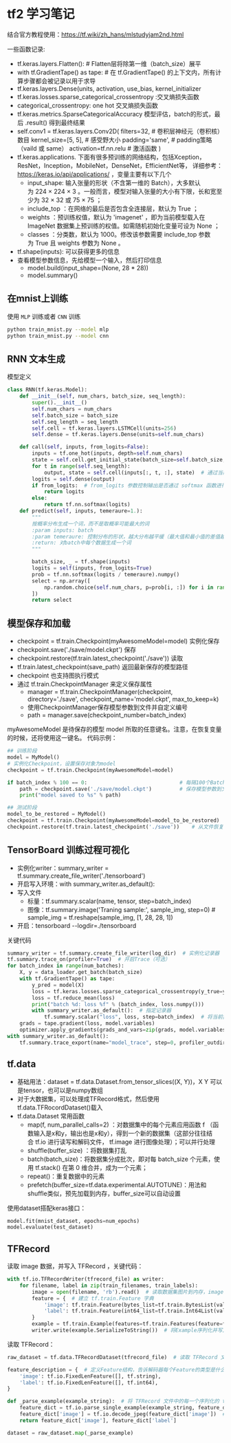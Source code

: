 # tf2 学习笔记

结合官方教程使用：https://tf.wiki/zh_hans/mlstudyjam2nd.html

一些函数记录:

* tf.keras.layers.Flatten():   # Flatten层将除第一维（batch_size）展平
* with tf.GradientTape() as tape:     # 在 tf.GradientTape() 的上下文内，所有计算步骤都会被记录以用于求导
* tf.keras.layers.Dense(units, activation, use_bias, kernel_initializer
* tf.keras.losses.sparse_categorical_crossentropy :交叉熵损失函数
* categorical_crossentropy: one hot 交叉熵损失函数
* tf.keras.metrics.SparseCategoricalAccuracy 模型评估，batch的形式，最后 .result() 得到最终结果
* self.conv1 = tf.keras.layers.Conv2D(
            filters=32,             # 卷积层神经元（卷积核）数目
            kernel_size=[5, 5],     # 感受野大小
            padding='same',         # padding策略（vaild 或 same）
            activation=tf.nn.relu   # 激活函数
	)
* tf.keras.applications. 下面有很多预训练的网络结构，包括Xception，ResNet，Inception，MobileNet，DenseNet，EfficientNet等，
详细参考：https://keras.io/api/applications/ ，变量主要有以下几个
    * input_shape: 	输入张量的形状（不含第一维的 Batch），大多默认为 224 × 224 × 3 。一般而言，模型对输入张量的大小有下限，长和宽至少为 32 × 32 或 75 × 75 ；
    * include_top ：在网络的最后是否包含全连接层，默认为 True ；
    * weights ：预训练权值，默认为 'imagenet' ，即为当前模型载入在 ImageNet 数据集上预训练的权值。如需随机初始化变量可设为 None ；
    * classes ：分类数，默认为 1000。修改该参数需要 include_top 参数为 True 且 weights 参数为 None 。
* tf.shape(inputs): 可以获得更多的信息
* 查看模型参数信息，先给模型一个输入，然后打印信息
    * model.build(input_shape=(None, 28 * 28))
    * model.summary()

## 在mnist上训练

使用 `MLP` 训练或者 `CNN` 训练

```bash
python train_mnist.py --model mlp
python train_mnist.py --model cnn
```

## RNN 文本生成

模型定义

```python
class RNN(tf.keras.Model):
    def __init__(self, num_chars, batch_size, seq_length):
        super().__init__()
        self.num_chars = num_chars
        self.batch_size = batch_size
        self.seq_length = seq_length
        self.cell = tf.keras.layers.LSTMCell(units=256)
        self.dense = tf.keras.layers.Dense(units=self.num_chars)

    def call(self, inputs, from_logits=False):
        inputs = tf.one_hot(inputs, depth=self.num_chars)
        state = self.cell.get_initial_state(batch_size=self.batch_size, dtype=tf.float32)
        for t in range(self.seq_length):
            output, state = self.cell(inputs[:, t, :], state)  # 通过当前输入和前一时刻的状态，得到输出和当前时刻的状态
        logits = self.dense(output)
        if from_logits:  # from_logits 参数控制输出是否通过 softmax 函数进行归一化
            return logits
        else:
            return tf.nn.softmax(logits)
    def predict(self, inputs, temeraure=1.):
        """
        按概率分布生成一个词，而不是取概率可能最大的词
        :param inputs: batch
        :param temeraure: 控制分布的形状，越大分布越平缓（最大值和最小值的差值越小），生成文本的丰富度越高；越小则分布越陡峭，生成文本的丰富度越低。
        :return: 对batch中每个数据生成一个词
        """

        batch_size, _ = tf.shape(inputs)
        logits = self(inputs, from_logits=True)
        prob = tf.nn.softmax(logits / temeraure).numpy()
        select = np.array([
            np.random.choice(self.num_chars, p=prob[i, :]) for i in range(batch_size.numpy())
        ])
        return select
```

## 模型保存和加载

* checkpoint = tf.train.Checkpoint(myAwesomeModel=model) 实例化保存
* checkpoint.save('./save/model.ckpt') 保存
* checkpoint.restore(tf.train.latest_checkpoint('./save')) 读取
* tf.train.latest_checkpoint(save_path) 返回最新保存的模型路径
* checkpoint 也支持图执行模式
* 通过 tf.train.CheckpointManager 来定义保存属性
    * manager = tf.train.CheckpointManager(checkpoint, directory='./save', checkpoint_name='model.ckpt', max_to_keep=k)
    * 使用CheckpointManager保存模型参数到文件并自定义编号
    * path = manager.save(checkpoint_number=batch_index)
    
myAwesomeModel 是待保存的模型 model 所取的任意键名。注意，在恢复变量的时候，还将使用这一键名。
代码示例：

```python
## 训练阶段
model = MyModel()
# 实例化Checkpoint，设置保存对象为model
checkpoint = tf.train.Checkpoint(myAwesomeModel=model)

if batch_index % 100 == 0:                              # 每隔100个Batch保存一次
	path = checkpoint.save('./save/model.ckpt')         # 保存模型参数到文件
	print("model saved to %s" % path)

## 测试阶段
model_to_be_restored = MyModel()
checkpoint = tf.train.Checkpoint(myAwesomeModel=model_to_be_restored)      
checkpoint.restore(tf.train.latest_checkpoint('./save'))    # 从文件恢复模型参数
```

## TensorBoard 训练过程可视化

* 实例化writer：summary_writer = tf.summary.create_file_writer('./tensorboard')
* 开启写入环境：with summary_writer.as_default():
* 写入文件
    * 标量：tf.summary.scalar(name, tensor, step=batch_index)
    * 图像：tf.summary.image('Traning sample:', sample_img, step=0)  # sample_img = tf.reshape(sample_img, [1, 28, 28, 1])
* 开启：tensorboard --logdir=./tensorboard

关键代码

```python
summary_writer = tf.summary.create_file_writer(log_dir)  # 实例化记录器
tf.summary.trace_on(profiler=True)  # 开启Trace（可选）
for batch_index in range(num_batches):
    X, y = data_loader.get_batch(batch_size)
    with tf.GradientTape() as tape:
        y_pred = model(X)
        loss = tf.keras.losses.sparse_categorical_crossentropy(y_true=y, y_pred=y_pred)
        loss = tf.reduce_mean(loss)
        print("batch %d: loss %f" % (batch_index, loss.numpy()))
        with summary_writer.as_default():  # 指定记录器
            tf.summary.scalar("loss", loss, step=batch_index)  # 将当前损失函数的值写入记录器
    grads = tape.gradient(loss, model.variables)
    optimizer.apply_gradients(grads_and_vars=zip(grads, model.variables))
with summary_writer.as_default():
    tf.summary.trace_export(name="model_trace", step=0, profiler_outdir=log_dir)  # 保存Trace信息到文件（可选）
```

## tf.data

* 基础用法：dataset = tf.data.Dataset.from_tensor_slices((X, Y))，X Y 可以是tensor，也可以是numpy数组
* 对于大数据集，可以处理成TFRecord格式，然后使用tf.data.TFRocordDataset()载入
* tf.data.Dataset 常用函数
    * map(f, num_parallel_calls=2) ：对数据集中的每个元素应用函数 f （函数输入是x和y，输出也是x和y），得到一个新的数据集（这部分往往结合 tf.io 进行读写和解码文件， tf.image 进行图像处理）；可以并行处理
    * shuffle(buffer_size) ：将数据集打乱
    * batch(batch_size)：将数据集分成批次，即对每 batch_size 个元素，使用 tf.stack() 在第 0 维合并，成为一个元素；
    * repeat()：重复数据中的元素
    * prefetch(buffer_size=tf.data.experimental.AUTOTUNE)：用法和shuffle类似，预先加载到内存，buffer_size可以自动设置

使用dataset搭配keras接口：

```python
model.fit(mnist_dataset, epochs=num_epochs)
model.evaluate(test_dataset)
```

## TFRecord

读取 image 数据，并写入 TFRecord ，关键代码：

```python
with tf.io.TFRecordWriter(tfrecord_file) as writer:
    for filename, label in zip(train_filenames, train_labels):
        image = open(filename, 'rb').read()  # 读取数据集图片到内存，image 为一个 Byte 类型的字符串
        feature = {  # 建立 tf.train.Feature 字典
            'image': tf.train.Feature(bytes_list=tf.train.BytesList(value=[image])),  # 图片是一个 Bytes 对象
            'label': tf.train.Feature(int64_list=tf.train.Int64List(value=[label]))  # 标签是一个 Int 对象
        }
        example = tf.train.Example(features=tf.train.Features(feature=feature))  # 通过字典建立 Example
        writer.write(example.SerializeToString())  # 将Example序列化并写入 TFRecord 文件
```

读取 TFRecord：

```python
raw_dataset = tf.data.TFRecordDataset(tfrecord_file)  # 读取 TFRecord 文件

feature_description = {  # 定义Feature结构，告诉解码器每个Feature的类型是什么
    'image': tf.io.FixedLenFeature([], tf.string),
    'label': tf.io.FixedLenFeature([], tf.int64),
}

def _parse_example(example_string):  # 将 TFRecord 文件中的每一个序列化的 tf.train.Example 解码
    feature_dict = tf.io.parse_single_example(example_string, feature_description)
    feature_dict['image'] = tf.io.decode_jpeg(feature_dict['image'])  # 解码JPEG图片
    return feature_dict['image'], feature_dict['label']

dataset = raw_dataset.map(_parse_example)
```